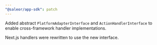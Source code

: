 ```yaml
---
"@saleor/app-sdk": patch
---
```


Added abstract `PlatformAdapterInterface` and `ActionHandlerInterface` to enable cross-framework handler implementations.

Next.js handlers were rewritten to use the new interface.
